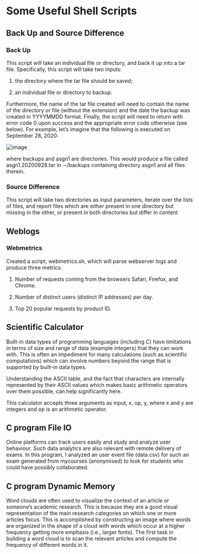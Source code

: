 # Some Useful Shell Scripts
## Back Up and Source Difference
### Back Up
This script will take an individual file or directory, and back it up into a tar file. Specifically, this script will take two inputs:

1. the directory where the tar file should be saved;

2. an individual file or directory to backup.

Furthermore, the name of the tar file created will need to contain the name of the directory or file (without the extension) and the date the backup was created in YYYYMMDD format. Finally, the script will need to return with error code 0 upon success and the appropriate error code otherwise (see below). For example, let’s imagine that the following is executed on September 28, 2020:

![image](https://user-images.githubusercontent.com/68981504/148325966-84ec577f-af5c-4872-835d-2e60cbcf67e6.png)

where backups and asgn1 are directories. This would produce a file called asgn1.20200928.tar in ∼/backups containing directory asgn1 and all files therein.

### Source Difference
This script will take two directories as input parameters, iterate over the lists of files, and report files which are either present in one directory but missing in the other, or present in both directories but differ in content

## Weblogs
### Webmetrics
Created a script, webmetrics.sh, which will parse webserver logs and produce three metrics:

1. Number of requests coming from the browsers Safari, Firefox, and Chrome. 

2. Number of distinct users (distinct IP addresses) per day.

3. Top 20 popular requests by product ID.


## Scientific Calculator
Built-in data types of programming languages (including C) have limitations in terms of size and range of data (example integers) that they can work with. This is often an impediment for many calculations (such as scientific computations) which can involve numbers beyond the range that is supported by built-in data types.

Understanding the ASCII table, and the fact that characters are internally represented by their ASCII values which makes basic arithmetic operators over them possible, can help significantly here.

This calculator accepts three arguments as input, x, op, y, where x and y are integers and op is an arithmetic operator.

## C program File IO
Online platforms can track users easily and study and analyze user behaviour. Such data analytics are also relevant with remote delivery of exams. In this program, I analyzed an user event file (data.csv) for such an exam generated from mycourses (anonymised) to look for students who could have possibly collaborated.

## C program Dynamic Memory
Word clouds are often used to visualize the context of an article or someone’s academic research. This is because they are a good visual representation of the main research categories on which one or more articles focus. This is accomplished by constructing an image where words are organized in the shape of a cloud with words which occur at a higher frequency getting more emphasis (i.e., larger fonts). The first task in building a word cloud is to scan the relevant articles and compute the frequency of different words in it.
